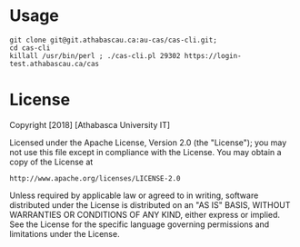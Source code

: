 # Usage


```
git clone git@git.athabascau.ca:au-cas/cas-cli.git;
cd cas-cli
killall /usr/bin/perl ; ./cas-cli.pl 29302 https://login-test.athabascau.ca/cas
```


# License
Copyright [2018] [Athabasca University IT]

Licensed under the Apache License, Version 2.0 (the "License");
you may not use this file except in compliance with the License.
You may obtain a copy of the License at

    http://www.apache.org/licenses/LICENSE-2.0

Unless required by applicable law or agreed to in writing, software
distributed under the License is distributed on an "AS IS" BASIS,
WITHOUT WARRANTIES OR CONDITIONS OF ANY KIND, either express or implied.
See the License for the specific language governing permissions and
limitations under the License.